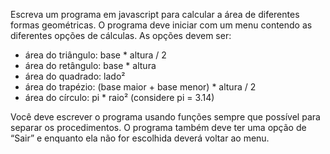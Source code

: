 Escreva um programa em javascript para calcular a área de diferentes formas geométricas. O programa deve iniciar com um menu contendo as diferentes opções de cálculas. As opções devem ser:

- área do triângulo: base \* altura / 2
- área do retângulo: base \* altura
- área do quadrado: lado²
- área do trapézio: (base maior + base menor) \* altura / 2
- área do círculo: pi \* raio² (considere pi = 3.14)

Você deve escrever o programa usando funções sempre que possível para separar os procedimentos. O programa também deve ter uma opção de “Sair” e enquanto ela não for escolhida deverá voltar ao menu.
